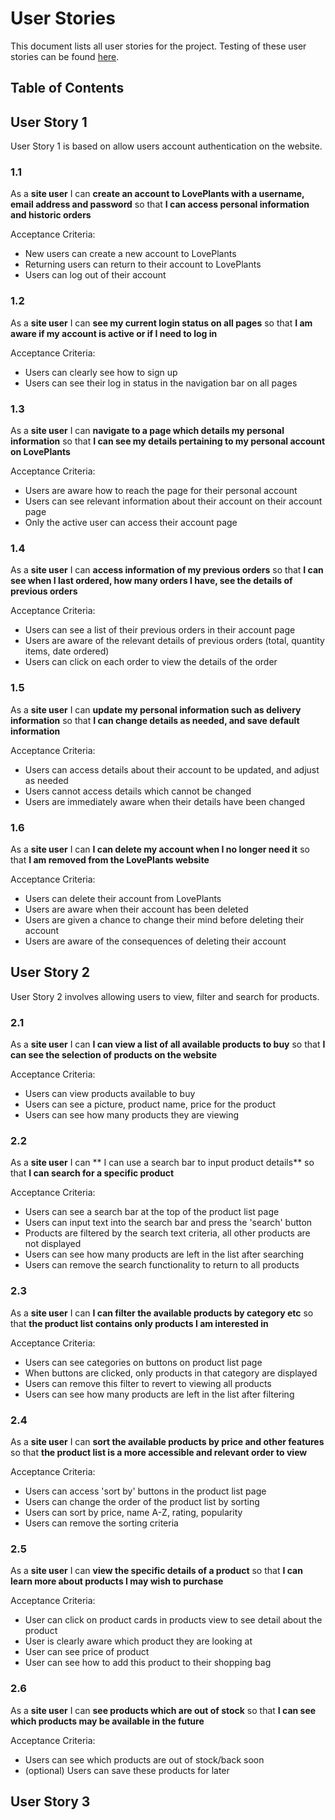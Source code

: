 
# User Stories
This document lists all user stories for the project.  Testing of these user stories can be found [here](TESTING.md).

## Table of Contents


## User Story 1
User Story 1 is based on allow users account authentication on the website. 

### 1.1 
As a **site user** I can **create an account to LovePlants with a username, email address and password** so that **I can access personal information and historic orders**

Acceptance Criteria:
- New users can create a new account to LovePlants
- Returning users can return to their account to LovePlants
- Users can log out of their account

### 1.2
As a **site user** I can **see my current login status on all pages** so that **I am aware if my account is active or if I need to log in**

Acceptance Criteria:
- Users can clearly see how to sign up
- Users can see their log in status in the navigation bar on all pages

### 1.3
As a **site user** I can **navigate to a page which details my personal information** so that **I can see my details pertaining to my personal account on LovePlants**

Acceptance Criteria:
- Users are aware how to reach the page for their personal account
- Users can see relevant information about their account on their account page
- Only the active user can access their account page

### 1.4
As a **site user** I can **access information of my previous orders** so that **I can see when I last ordered, how many orders I have, see the details of previous orders**

Acceptance Criteria:
- Users can see a list of their previous orders in their account page
- Users are aware of the relevant details of previous orders (total, quantity items, date ordered)
- Users can click on each order to view the details of the order

### 1.5
As a **site user** I can **update my personal information such as delivery information** so that **I can change details as needed, and save default information**

Acceptance Criteria:
- Users can access details about their account to be updated, and adjust as needed
- Users cannot access details which cannot be changed
- Users are immediately aware when their details have been changed

### 1.6
As a **site user** I can **I can delete my account when I no longer need it** so that **I am removed from the LovePlants website**

Acceptance Criteria:
- Users can delete their account from LovePlants
- Users are aware when their account has been deleted
- Users are given a chance to change their mind before deleting their account
- Users are aware of the consequences of deleting their account


## User Story 2
User Story 2 involves allowing users to view, filter and search for products.

### 2.1
As a **site user** I can **I can view a list of all available products to buy** so that **I can see the selection of products on the website**

Acceptance Criteria:
- Users can view products available to buy
- Users can see a picture, product name, price for the product
- Users can see how many products they are viewing

### 2.2
As a **site user** I can ** I can use a search bar to input product details** so that **I can search for a specific product**

Acceptance Criteria:
- Users can see a search bar at the top of the product list page
- Users can input text into the search bar and press the 'search' button
- Products are filtered by the search text criteria, all other products are not displayed
- Users can see how many products are left in the list after searching
- Users can remove the search functionality to return to all products

### 2.3
As a **site user** I can **I can filter the available products by category etc** so that **the product list contains only products I am interested in**

Acceptance Criteria:
- Users can see categories on buttons on product list page
- When buttons are clicked, only products in that category are displayed
- Users can remove this filter to revert to viewing all products
- Users can see how many products are left in the list after filtering

### 2.4
As a **site user** I can **sort the available products by price and other features** so that **the product list is a more accessible and relevant order to view**

Acceptance Criteria:
- Users can access 'sort by' buttons in the product list page
- Users can change the order of the product list by sorting
- Users can sort by price, name A-Z, rating, popularity
- Users can remove the sorting criteria

### 2.5
As a **site user** I can **view the specific details of a product** so that **I can learn more about products I may wish to purchase**

Acceptance Criteria:
- User can click on product cards in products view to see detail about the product
- User is clearly aware which product they are looking at
- User can see price of product
- User can see how to add this product to their shopping bag

### 2.6
As a **site user** I can **see products which are out of stock** so that **I can see which products may be available in the future**

Acceptance Criteria:
- Users can see which products are out of stock/back soon
- (optional) Users can save these products for later

## User Story 3
